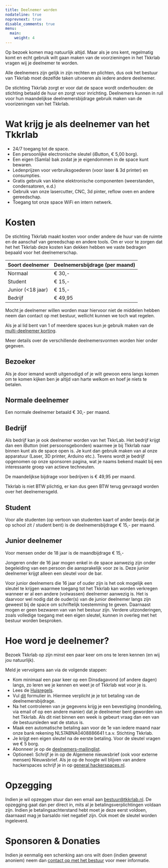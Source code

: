 ```yaml
---
title: Deelnemer worden
nodateline: true
noprevnext: true
disable_comments: true
menu:
  main:
    weight: 4
---
```


Op bezoek komen mag natuurlijk altijd. Maar als je ons kent, regelmatig komt en echt gebruik wilt gaan maken van de voorzieningen in het Tkkrlab vragen wij je deelnemer te worden.

Alle deelnemers zijn gelijk in zijn rechten en plichten, dus ook het bestuur van Tkkrlab moet dezelfde taken uitvoeren als iedere andere deelnemer.

De stichting Tkkrlab zorgt er voor dat de space wordt onderhouden: de stichting betaald de huur en zorgt voor inrichting. Deelnemers kunnen in ruil voor hun maandelijkse deelnemersbijdrage gebruik maken van de voorizeningen van het Tkkrlab.

# Wat krijg je als deelnemer van het Tkkrlab
 - 24/7 toegang tot de space.
 - Een persoonlijke electronische sleutel (iButton, € 5,00 borg).
 - Een eigen (Samla) bak zodat je je eigendommen in de space kunt bewaren.
 - Ledenprijzen voor verbruiksgoederen (voor laser & 3d printer) en consumpties.
 - Gratis gebruik van kleine elektronische componenten (weerstanden, condensatoren, e.d.)
 - Gebruik van onze lasercutter, CNC, 3d pinter, reflow oven en andere gereedschap.
 - Toegang tot onze space WiFi en intern netwerk.

# Kosten

De stichting Tkkrlab maakt kosten voor onder andere de huur van de ruimte en de aanschaf van gereedschap en andere tools. Om er voor te zorgen dat het het Tkkrlab deze kosten kan dekken hebben we vaste bedragen bepaald voor het deelnemerschap.

| Soort deelnemer                          | Deelnemersbijdrage (per maand) |
|------------------------------------------|--------------------------------|
| Normaal                                  | € 30,-                         |
| Student                                  | € 15,-                         |
| Junior (<18 jaar)                        | € 15,-                         |
| Bedrijf                                  | € 49,95                        |

Mocht je deelnemer willen worden maar hiervoor niet de middelen hebben neem dan contact op met bestuur, wellicht kunnen we toch wat regelen.

Als je al lid bent van 1 of meerdere spaces kun je gebruik maken van de [multi-deelnemer korting](/multi-deelnemerschap/).

Meer details over de verschillende deelnemersvormen worden hier onder gegeven.

## Bezoeker

Als je door iemand wordt uitgenodigd of je wilt gewoon eens langs komen om te komen kijken ben je altijd van harte welkom en hoef je niets te betalen.

## Normale deelnemer
Een normale deelnemer betaald € 30,- per maand.

## Bedrijf

Als bedrijf kan je ook deelnemer worden van het TkkrLab. Het bedrijf krijgt dan een iButton (niet persoonsgebonden) waarmee je bij Tkkrlab naar binnen kunt als de space open is. Je kunt dan gebruik maken van al onze apparatuur (Laser, 3D printer, Arduino etc.). Tevens wordt je bedrijf opgenomen op onze sponsoren pagina, wat je naams bekend maakt bij een interessante groep van actieve techneuten.

De maandelijkse bijdrage voor bedrijven is € 49,95 per maand.

Tkkrlab is niet BTW plichtig, er kan dus geen BTW terug gevraagd worden over het deelnemersgeld.

## Student
Voor alle studenten (op vertoon van studenten kaart of ander bewijs dat je op school zit / student bent) is de deelnemersbijdrage € 15,- per maand.


## Junior deelnemer
Voor mensen onder de 18 jaar is de maandbijdrage € 15,-

Jongeren onder de 16 jaar mogen enkel in de space aanwezig zijn onder begeleiding van een persoon die aansprakelijk voor ze is. Deze junior deelnemer krijgt alleen een sleutel voor de bar.

Voor junior deelnemers die 16 jaar of ouder zijn is het ook mogelijk een sleutel te krijgen waarmee toegang tot het Tkkrlab kan worden verkregen wanneer er al een andere (volwassen) deelnemer aanwezig is.
Het is daarvoor wel nodig dat de ouder(s) van de junior deelnemer langs zijn geweest bij de space om schriftelijk toestemming te geven. Daarnaast mogen er geen bezwaren van van het bestuur zijn.
Verdere uitzonderingen, zoals volledige toegang met een eigen sleutel, kunnen in overleg met het bestuur worden besproken.


# Hoe word je deelnemer?

Bezoek Tkkrlab op zijn minst een paar keer om ons te leren kennen (en wij jou natuurlijk).

Meld je vervolgens aan via de volgende stappen:

 - Kom minimaal een paar keer op een Dinsdagavond (of andere dagen) langs, zo leren we je kennen en weet je of Tkkrlab wat voor je is.
 - Lees de <a href="https://tkkrlab.nl/wiki/Huisregels" target="_blank">Huisregels</a>.
 - Vul [dit](https://spreadsheets.google.com/viewform?formkey=dDRpSW5WQXZKRl9QMDVSX09fLVZFUHc6MQ) formulier in. Hiermee verplicht je je tot betaling van de deelnemersbijdrage.
 - Na het controleren van je gegevens krijg je een bevestiging (mondeling, via email of op een andere manier) dat je deelnemer bent geworden van het Tkkrlab. Als dit niet binnen een week is gebeurt vraag dan een van de bestuursleden wat de status is.
 - Maak een automatische betaling aan voor de 1e van iedere maand naar onze bank rekening NL57ABNA0408886641 t.a.v. Stichting Tkkrlab.
 - Je krijgt een eigen sleutel na de eerste betaling. Voor de sleutel vragen we € 5 borg.
 - Abonneer je op de [deelnemers-mailinglist](http://tkkrlab.nl/mailman/listinfo/members_tkkrlab.nl).
 - Optioneel: Schrijf je in op de Algemene nieuwsbrief (ook voor externe mensen) Nieuwsbrief. Als je op de hoogte wil blijven van andere hackerspaces schrijf je in op [general hackerspaces.nl](http://lists.hack42.nl/listinfo/general).

# Opzegging

Indien je wil opzeggen stuur dan een email aan bestuur@tkkrlab.nl. De opzegging gaat dan per direct in, mits al je betalingsverplichtingen voldaan zijn. Indien je betalingsachterstand hebt moet je deze eerst  voldoen, daarnaast mag je barsaldo niet negatief zijn. Ook moet de sleutel worden ingeleverd.

# Sponsoren & Donaties
Indien je eenmalig een schenking aan ons wilt doen (indien gewenst anoniem) neem dan [contact op met het bestuur](mailto:bestuur@tkkrlab.nl) voor meer informatie.
